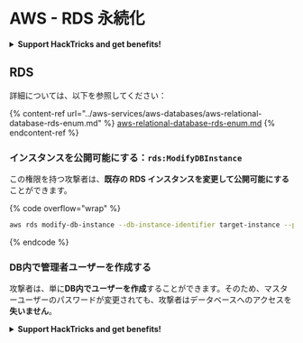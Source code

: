 # AWS - RDS 永続化

<details>

<summary><strong>Support HackTricks and get benefits!</strong></summary>

* もし **HackTricks で会社を宣伝したい** または **PEASS の最新バージョンにアクセスしたい** または **HackTricks を PDF でダウンロードしたい** 場合は、[**SUBSCRIPTION PLANS**](https://github.com/sponsors/carlospolop) をチェックしてください！
* [**公式の PEASS & HackTricks スワッグ**](https://peass.creator-spring.com) を手に入れましょう
* [**The PEASS Family**](https://opensea.io/collection/the-peass-family) を見つけましょう。これは私たちの独占的な [**NFT**](https://opensea.io/collection/the-peass-family) のコレクションです
* 💬 [**Discord グループ**](https://discord.gg/hRep4RUj7f) または [**telegram グループ**](https://t.me/peass) に **参加** するか、私を **Twitter** 🐦 [**@carlospolopm**](https://twitter.com/carlospolopm) で **フォロー** してください。
* **ハッキングのトリックを共有するために、PR を** [**HackTricks**](https://github.com/carlospolop/hacktricks) **と** [**HackTricks Cloud**](https://github.com/carlospolop/hacktricks-cloud) **の GitHub リポジトリに提出してください。**

</details>

## RDS

詳細については、以下を参照してください：

{% content-ref url="../aws-services/aws-databases/aws-relational-database-rds-enum.md" %}
[aws-relational-database-rds-enum.md](../aws-services/aws-databases/aws-relational-database-rds-enum.md)
{% endcontent-ref %}

### インスタンスを公開可能にする：`rds:ModifyDBInstance`

この権限を持つ攻撃者は、**既存の RDS インスタンスを変更して公開可能にする**ことができます。

{% code overflow="wrap" %}
```bash
aws rds modify-db-instance --db-instance-identifier target-instance --publicly-accessible --apply-immediately
```
{% endcode %}

### DB内で管理者ユーザーを作成する

攻撃者は、単に**DB内でユーザーを作成**することができます。そのため、マスターユーザーのパスワードが変更されても、攻撃者はデータベースへのアクセスを**失いません**。

<details>

<summary><strong>Support HackTricks and get benefits!</strong></summary>

* もしもあなたの**会社をHackTricksで宣伝したい**場合や、**PEASSの最新バージョンにアクセスしたい**場合は、[**SUBSCRIPTION PLANS**](https://github.com/sponsors/carlospolop)をチェックしてください！
* [**公式PEASS＆HackTricksグッズ**](https://peass.creator-spring.com)を手に入れましょう
* [**The PEASS Family**](https://opensea.io/collection/the-peass-family)を見つけて、独占的な[**NFT**](https://opensea.io/collection/the-peass-family)を手に入れましょう
* 💬 [**Discordグループ**](https://discord.gg/hRep4RUj7f)または[**Telegramグループ**](https://t.me/peass)に**参加**するか、**Twitter**で私をフォローしてください🐦 [**@carlospolopm**](https://twitter.com/carlospolopm)**.**
* 自分のハッキングテクニックを共有するために、[**HackTricks**](https://github.com/carlospolop/hacktricks)と[**HackTricks Cloud**](https://github.com/carlospolop/hacktricks-cloud)のGitHubリポジトリにPRを提出してください。

</details>
